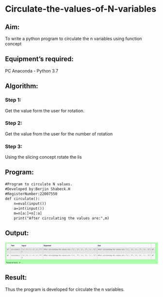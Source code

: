# Circulate-the-values-of-N-variables
## Aim:
To write a python program to circulate the n variables using function concept
## Equipment’s required:
PC
Anaconda - Python 3.7
## Algorithm: 
### Step 1:
Get the value form the user for rotation.

### Step 2:
Get the value from the user for the number of rotation

### Step 3:
Using the slicing concept rotate the lis 
## Program:
```
#Program to circulate N values.
#Developed by:Berjin Shabeck.H
#RegisterNumber:22007550
def circulate():
    n=eval(input())
    a=int(input())
    m=n[a:]+n[:a]
    print("After circulating the values are:",m)
```

## Output:
![cir](outputcirculate.png)

## Result:
Thus the program is developed for circulate the n variables.
